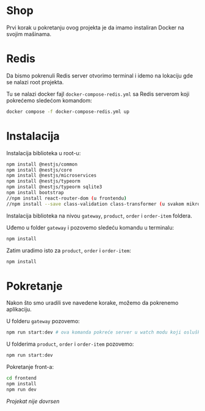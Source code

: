 
# Shop

Prvi korak u pokretanju ovog projekta je da imamo instaliran Docker na svojim mašinama.


# Redis

Da bismo pokrenuli Redis server otvorimo terminal i idemo na lokaciju gde se nalazi root projekta.

Tu se nalazi docker fajl `docker-compose-redis.yml` sa Redis serverom koji pokrećemo sledećom komandom:

```bash
docker compose -f docker-compose-redis.yml up
```

# Instalacija

Instalacija biblioteka u root-u: 

```bash
npm install @nestjs/common
npm install @nestjs/core
npm install @nestjs/microservices
npm install @nestjs/typeorm
npm install @nestjs/typeorm sqlite3
npm install bootstrap
//npm install react-router-dom (u frontendu)
//npm install --save class-validation class-transformer (u svakom mikroserveru za validaciju)
```

Instalacija biblioteka na nivou `gateway`, `product`, `order` i `order-item` foldera.

Uđemo u folder `gateway` i pozovemo sledeću komandu u terminalu:

```bash
npm install
```

Zatim uradimo isto za `product`, `order` i `order-item`:

```bash
npm install
```

# Pokretanje

Nakon što smo uradili sve navedene korake, možemo da pokrenemo aplikaciju.

U folderu `gateway` pozovemo:

```bash
npm run start:dev # ova komanda pokreće server u watch modu koji osluškuje promene i sam se restartuje.
```

U folderima `product`, `order` i `order-item` pozovemo:

```bash
npm run start:dev
```

Pokretanje front-a:
```bash
cd frontend
npm install
npm run dev
```

*Projekat nije dovrsen*
